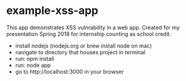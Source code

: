 # example-xss-app
This app demonstrates XSS vulnrability in a web app. Created for my presentation Spring 2018 for internship counting as school credit.

* install nodejs (nodejs.org or brew install node on mac)
* navigate to directory that houses project in terminal
* run: npm install
* run: node app
* go to http://localhost:3000 in your browser
